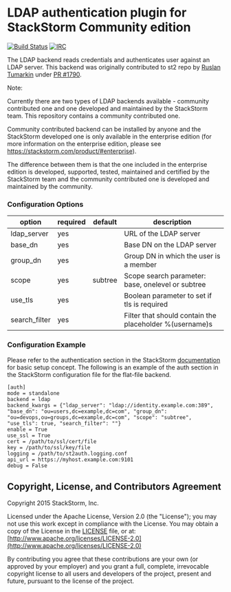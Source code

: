# LDAP authentication plugin for StackStorm Community edition

[![Build Status](https://api.travis-ci.org/StackStorm/st2-auth-backend-ldap.svg?branch=master)](https://travis-ci.org/StackStorm/st2-auth-backend-ldap) [![IRC](https://img.shields.io/irc/%23stackstorm.png)](http://webchat.freenode.net/?channels=stackstorm)

The LDAP backend reads credentials and authenticates user against an LDAP server. This backend
was originally contributed to st2 repo by [Ruslan Tumarkin](https://github.com/ruslantum) under
[PR #1790](https://github.com/StackStorm/st2/pull/1790).

Note:

Currently there are two types of LDAP backends available - community contributed one and one
developed and maintained by the StackStorm team. This repository contains a community contributed
one.

Community contributed backend can be installed by anyone and the StackStorm developed one is only
available in the enterprise edition (for more information on the enterprise edition, please see
https://stackstorm.com/product/#enterprise).

The difference between them is that the one included in the enterprise edition is developed,
supported, tested, maintained and certified by the StackStorm team and the community contributed
one is developed and maintained by the community.

### Configuration Options

| option        | required | default | description                                                |
|---------------|----------|---------|------------------------------------------------------------|
| ldap_server   | yes      |         | URL of the LDAP server                                     |
| base_dn       | yes      |         | Base DN on the LDAP server                                 |
| group_dn      | yes      |         | Group DN in which the user is a member                     |
| scope         | yes      | subtree | Scope search parameter: base, onelevel or subtree          |
| use_tls       | yes      |         | Boolean parameter to set if tls is required                |
| search_filter | yes      |         | Filter that should contain the placeholder %(username)s    |

### Configuration Example

Please refer to the authentication section in the StackStorm
[documentation](http://docs.stackstorm.com) for basic setup concept. The
following is an example of the auth section in the StackStorm configuration file for the flat-file
backend.

```
[auth]
mode = standalone
backend = ldap
backend_kwargs = {"ldap_server": "ldap://identity.example.com:389", "base_dn": "ou=users,dc=example,dc=com", "group_dn": "ou=devops,ou=groups,dc=example,dc=com", "scope": "subtree", "use_tls": true, "search_filter": ""}
enable = True
use_ssl = True
cert = /path/to/ssl/cert/file
key = /path/to/ssl/key/file
logging = /path/to/st2auth.logging.conf
api_url = https://myhost.example.com:9101
debug = False
```

## Copyright, License, and Contributors Agreement

Copyright 2015 StackStorm, Inc.

Licensed under the Apache License, Version 2.0 (the "License"); you may not use this work except in
compliance with the License. You may obtain a copy of the License in the [LICENSE](LICENSE) file,
or at: [http://www.apache.org/licenses/LICENSE-2.0](http://www.apache.org/licenses/LICENSE-2.0)

By contributing you agree that these contributions are your own (or approved by your employer) and 
you grant a full, complete, irrevocable copyright license to all users and developers of the
project, present and future, pursuant to the license of the project.
